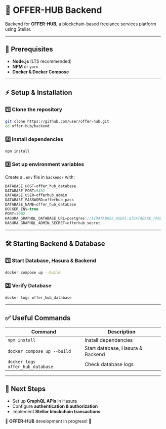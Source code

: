 # 🚀 OFFER-HUB Backend

Backend for **OFFER-HUB**, a blockchain-based freelance services platform using Stellar.

---

## 📌 **Prerequisites**

- **Node.js** (LTS recommended)
- **NPM** or `yarn`
- **Docker & Docker Compose**

---

## ⚡ **Setup & Installation**

### 1️⃣ **Clone the repository**

```sh
git clone https://github.com/user/offer-hub.git
cd offer-hub/backend
```

### 2️⃣ **Install dependencies**

```sh
npm install
```

### 3️⃣ **Set up environment variables**

Create a `.env` file in `backend/` with:

```typescript
DATABASE_HOST=offer_hub_database
DATABASE_PORT=5432
DATABASE_USER=offerhub_admin
DATABASE_PASSWORD=offerhub_pass
DATABASE_NAME=offer_hub_database
DOCKER_ENV=true
PORT=3002
HASURA_GRAPHQL_DATABASE_URL=postgres://${DATABASE_USER}:${DATABASE_PASSWORD}@${DATABASE_HOST}:${DATABASE_PORT}/${DATABASE_NAME}
HASURA_GRAPHQL_ADMIN_SECRET=offerhub_secret
```

---

## 🛠 **Starting Backend & Database**

### 1️⃣ **Start Database, Hasura & Backend**

```sh
docker compose up --build
```

### 2️⃣ **Verify Database**

```sh
docker logs offer_hub_database
```

---

## ✅ **Useful Commands**

| Command                          | Description                      |
| -------------------------------- | -------------------------------- |
| `npm install`                    | Install dependencies             |
| `docker compose up --build`      | Start database, Hasura & Backend |
| `docker logs offer_hub_database` | Check database logs              |

---

## 🎯 **Next Steps**

- Set up **GraphQL APIs** in Hasura
- Configure **authentication & authorization**
- Implement **Stellar blockchain transactions**

🚀 **OFFER-HUB** development in progress! 🚀
